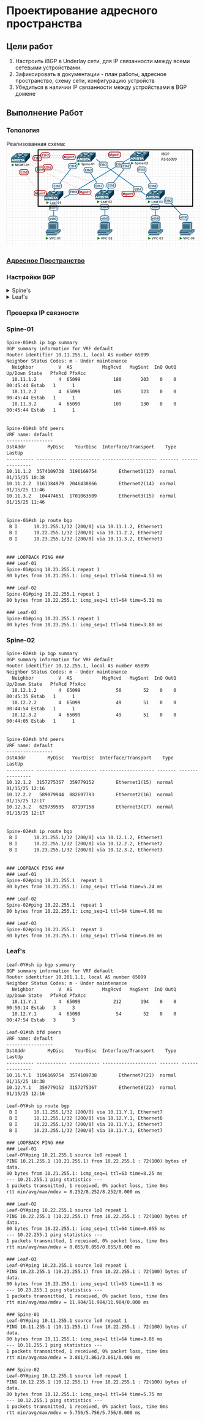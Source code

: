 # Проектирование адресного пространства

## Цели работ

1. Настроить iBGP в Underlay сети, для IP связанности между всеми сетевыми устройствами.
2. Зафиксировать в документации - план работы, адресное пространство, схему сети, конфигурацию устройств
3. Убедиться в наличии IP связанности между устройствами в BGP домене

## Выполнение Работ

### Топология

Реализованная схема:
![image](./MyScheme_BGP.png)

### [Адресное Пространство](/Lab01/README.md#%D0%B0%D0%B4%D1%80%D0%B5%D1%81%D0%BD%D0%BE%D0%B5-%D0%BF%D1%80%D0%BE%D1%81%D1%82%D1%80%D0%B0%D0%BD%D1%81%D1%82%D0%B2%D0%BE)

### Настройки BGP

<details>
<summary>Spine's</summary>
<br>
router bgp 65099<br>
   neighbor LEAF_GROUP peer group<br>
   neighbor LEAF_GROUP remote-as 65099<br>
   neighbor LEAF_GROUP next-hop-self<br>
   neighbor LEAF_GROUP bfd<br>
   neighbor LEAF_GROUP route-reflector-client<br>
   neighbor LEAF_GROUP route-map RM_BGP_IN in<br><br>
   neighbor LEAF_GROUP route-map RM_BGP_OUT out<br>
   neighbor 10.1X.1.2 peer group LEAF_GROUP<br>
   neighbor 10.1X.2.2 peer group LEAF_GROUP<br>
   neighbor 10.1X.3.2 peer group LEAF_GROUP<br>
   network 10.1X.255.1/32<br>
<br>
Где X номер Spine коммутатора в схеме <br>
</details>

<details>
<summary>Leaf's</summary>
<br>
router bgp 65099 <br>
   neighbor SPINE_GROUP peer group <br>
   neighbor SPINE_GROUP remote-as 65099 <br>
   neighbor SPINE_GROUP bfd <br>
   neighbor SPINE_GROUP route-map RM_BGP_IN in <br>
   neighbor SPINE_GROUP route-map RM_BGP_OUT out <br>
   neighbor 10.1X.1.1 peer group SPINE_GROUP <br>
   neighbor 10.1X.1.1 peer group SPINE_GROUP <br>
   network 10.2Y.255.1/32 <br>
<br>
Где X номер Spine коммутатора в схеме <br>
Где Y номер Leaf коммутатора в схеме <br>
</details>

### Проверка IP связности

### Spine-01

``` Spine-01
Spine-01#sh ip bgp summary
BGP summary information for VRF default
Router identifier 10.11.255.1, local AS number 65099
Neighbor Status Codes: m - Under maintenance
  Neighbor         V  AS           MsgRcvd   MsgSent  InQ OutQ  Up/Down State   PfxRcd PfxAcc
  10.11.1.2        4  65099            180       203    0    0 00:45:44 Estab   1      1
  10.11.2.2        4  65099            105       123    0    0 00:45:44 Estab   1      1
  10.11.3.2        4  65099            109       130    0    0 00:45:44 Estab   1      1


Spine-01#sh bfd peers
VRF name: default
-----------------
DstAddr        MyDisc    YourDisc  Interface/Transport    Type          LastUp
---------- ----------- ----------- -------------------- ------- ---------------
10.11.1.2  3574109738  3196169754        Ethernet1(13)  normal  01/15/25 10:38
10.11.2.2  1161384979  2046438866        Ethernet2(14)  normal  01/15/25 11:46
10.11.3.2   104474651  1701063509        Ethernet3(15)  normal  01/15/25 11:46


Spine-01#sh ip route bgp
 B I      10.21.255.1/32 [200/0] via 10.11.1.2, Ethernet1
 B I      10.22.255.1/32 [200/0] via 10.11.2.2, Ethernet2
 B I      10.23.255.1/32 [200/0] via 10.11.3.2, Ethernet3


### LOOPBACK PING ###
### Leaf-01
Spine-01#ping 10.21.255.1 repeat 1 
80 bytes from 10.21.255.1: icmp_seq=1 ttl=64 time=4.53 ms

### Leaf-02
Spine-01#ping 10.22.255.1 repeat 1 
80 bytes from 10.22.255.1: icmp_seq=1 ttl=64 time=5.31 ms

### Leaf-03
Spine-01#ping 10.23.255.1 repeat 1 
80 bytes from 10.23.255.1: icmp_seq=1 ttl=64 time=3.80 ms
```

### Spine-02

``` Spine-02
Spine-02#sh ip bgp summary
BGP summary information for VRF default
Router identifier 10.12.255.1, local AS number 65099
Neighbor Status Codes: m - Under maintenance
  Neighbor         V  AS           MsgRcvd   MsgSent  InQ OutQ  Up/Down State   PfxRcd PfxAcc
  10.12.1.2        4  65099             50        52    0    0 00:45:35 Estab   1      1
  10.12.2.2        4  65099             49        51    0    0 00:44:54 Estab   1      1
  10.12.3.2        4  65099             49        51    0    0 00:44:05 Estab   1      1


Spine-02#sh bfd peers
VRF name: default
-----------------
DstAddr        MyDisc   YourDisc  Interface/Transport    Type           LastUp
---------- ----------- ---------- -------------------- ------- ----------------
10.12.1.2  3157275367  359779152        Ethernet1(15)  normal   01/15/25 12:16
10.12.2.2   589079944  882697793        Ethernet2(16)  normal   01/15/25 12:17
10.12.3.2   629739505   87197158        Ethernet3(17)  normal   01/15/25 12:17


Spine-02#sh ip route bgp
 B I      10.21.255.1/32 [200/0] via 10.12.1.2, Ethernet1
 B I      10.22.255.1/32 [200/0] via 10.12.2.2, Ethernet2
 B I      10.23.255.1/32 [200/0] via 10.12.3.2, Ethernet3


### LOOPBACK PING ###
### Leaf-01
Spine-02#ping 10.21.255.1  repeat 1 
80 bytes from 10.21.255.1: icmp_seq=1 ttl=64 time=5.24 ms

### Leaf-02
Spine-02#ping 10.22.255.1  repeat 1 
80 bytes from 10.22.255.1: icmp_seq=1 ttl=64 time=4.96 ms
 
### Leaf-03
Spine-02#ping 10.23.255.1  repeat 1 
80 bytes from 10.23.255.1: icmp_seq=1 ttl=64 time=6.06 ms
```

### Leaf's

```Leaf's
Leaf-0Y#sh ip bgp summary
BGP summary information for VRF default
Router identifier 10.201.1.1, local AS number 65099
Neighbor Status Codes: m - Under maintenance
  Neighbor         V  AS           MsgRcvd   MsgSent  InQ OutQ  Up/Down State   PfxRcd PfxAcc
  10.11.Y.1        4  65099            212       194    0    0 00:50:14 Estab   3      3
  10.12.Y.1        4  65099             54        52    0    0 00:47:54 Estab   3      3
  
Leaf-01#sh bfd peers
VRF name: default
-----------------
DstAddr        MyDisc    YourDisc  Interface/Transport    Type          LastUp
---------- ----------- ----------- -------------------- ------- ---------------
10.11.Y.1  3196169754  3574109738        Ethernet7(21)  normal  01/15/25 10:38
10.12.Y.1   359779152  3157275367        Ethernet8(22)  normal  01/15/25 12:16

Leaf-0Y#sh ip route bgp
 B I      10.11.255.1/32 [200/0] via 10.11.Y.1, Ethernet7
 B I      10.12.255.1/32 [200/0] via 10.12.Y.1, Ethernet8
 B I      10.22.255.1/32 [200/0] via 10.11.Y.1, Ethernet7
 B I      10.23.255.1/32 [200/0] via 10.11.Y.1, Ethernet7

### LOOPBACK PING ###
### Leaf-01
Leaf-0Y#ping 10.21.255.1 source lo0 repeat 1
PING 10.21.255.1 (10.21.255.1) from 10.22.255.1 : 72(100) bytes of data.
80 bytes from 10.21.255.1: icmp_seq=1 ttl=63 time=8.25 ms
--- 10.21.255.1 ping statistics ---
1 packets transmitted, 1 received, 0% packet loss, time 0ms
rtt min/avg/max/mdev = 8.252/8.252/8.252/0.000 ms

### Leaf-02
Leaf-0Y#ping 10.22.255.1 source lo0 repeat 1
PING 10.22.255.1 (10.22.255.1) from 10.22.255.1 : 72(100) bytes of data.
80 bytes from 10.22.255.1: icmp_seq=1 ttl=64 time=0.055 ms
--- 10.22.255.1 ping statistics ---
1 packets transmitted, 1 received, 0% packet loss, time 0ms
rtt min/avg/max/mdev = 0.055/0.055/0.055/0.000 ms

### Leaf-03
Leaf-0Y#ping 10.23.255.1 source lo0 repeat 1
PING 10.23.255.1 (10.23.255.1) from 10.22.255.1 : 72(100) bytes of data.
80 bytes from 10.23.255.1: icmp_seq=1 ttl=63 time=11.9 ms
--- 10.23.255.1 ping statistics ---
1 packets transmitted, 1 received, 0% packet loss, time 0ms
rtt min/avg/max/mdev = 11.984/11.984/11.984/0.000 ms

### Spine-01
Leaf-0Y#ping 10.11.255.1 source lo0 repeat 1
PING 10.11.255.1 (10.11.255.1) from 10.22.255.1 : 72(100) bytes of data.
80 bytes from 10.11.255.1: icmp_seq=1 ttl=64 time=3.86 ms
--- 10.11.255.1 ping statistics ---
1 packets transmitted, 1 received, 0% packet loss, time 0ms
rtt min/avg/max/mdev = 3.861/3.861/3.861/0.000 ms

### Spine-02
Leaf-0Y#ping 10.12.255.1 source lo0 repeat 1
PING 10.12.255.1 (10.12.255.1) from 10.22.255.1 : 72(100) bytes of data.
80 bytes from 10.12.255.1: icmp_seq=1 ttl=64 time=5.75 ms
--- 10.12.255.1 ping statistics ---
1 packets transmitted, 1 received, 0% packet loss, time 0ms
rtt min/avg/max/mdev = 5.756/5.756/5.756/0.000 ms
```
